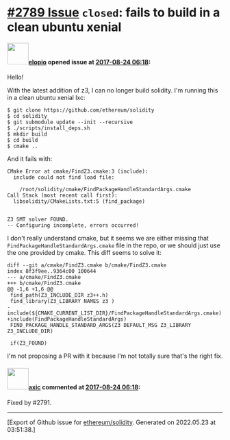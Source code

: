 # [\#2789 Issue](https://github.com/ethereum/solidity/issues/2789) `closed`: fails to build in a clean ubuntu xenial

#### <img src="https://avatars.githubusercontent.com/u/617831?u=b36c07f0703da3bdbef7b3a4ba7fea66ee600875&v=4" width="50">[elopio](https://github.com/elopio) opened issue at [2017-08-24 06:18](https://github.com/ethereum/solidity/issues/2789):

Hello!

With the latest addition of z3, I can no longer build solidity. I'm running this in a clean ubuntu xenial lxc:

    $ git clone https://github.com/ethereum/solidity
    $ cd solidity
    $ git submodule update --init --recursive
    $ ./scripts/install_deps.sh  
    $ mkdir build
    $ cd build
    $ cmake ..

And it fails with:
```
CMake Error at cmake/FindZ3.cmake:3 (include):
  include could not find load file:

    /root/solidity/cmake/FindPackageHandleStandardArgs.cmake
Call Stack (most recent call first):
  libsolidity/CMakeLists.txt:5 (find_package)


Z3 SMT solver FOUND.
-- Configuring incomplete, errors occurred!
```

I don't really understand cmake, but it seems we are either missing that `FindPackageHandleStandardArgs.cmake` file in the repo, or we should just use the one provided by cmake. This diff seems to solve it:

```
diff --git a/cmake/FindZ3.cmake b/cmake/FindZ3.cmake
index 8f3f9ee..9364c00 100644
--- a/cmake/FindZ3.cmake
+++ b/cmake/FindZ3.cmake
@@ -1,6 +1,6 @@
 find_path(Z3_INCLUDE_DIR z3++.h)
 find_library(Z3_LIBRARY NAMES z3 )
-include(${CMAKE_CURRENT_LIST_DIR}/FindPackageHandleStandardArgs.cmake)
+include(FindPackageHandleStandardArgs)
 FIND_PACKAGE_HANDLE_STANDARD_ARGS(Z3 DEFAULT_MSG Z3_LIBRARY Z3_INCLUDE_DIR)
 
 if(Z3_FOUND)
```

I'm not proposing a PR with it because I'm not totally sure that's the right fix.

#### <img src="https://avatars.githubusercontent.com/u/20340?v=4" width="50">[axic](https://github.com/axic) commented at [2017-08-24 06:18](https://github.com/ethereum/solidity/issues/2789#issuecomment-324586025):

Fixed by #2791.


-------------------------------------------------------------------------------



[Export of Github issue for [ethereum/solidity](https://github.com/ethereum/solidity). Generated on 2022.05.23 at 03:51:38.]
